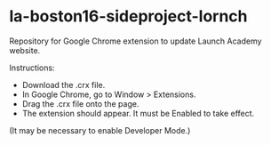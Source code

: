 # la-boston16-sideproject-lornch
Repository for Google Chrome extension to update Launch Academy website.

Instructions:
<ul>
<li>Download the .crx file.</li>
<li>In Google Chrome, go to Window > Extensions.</li>
<li>Drag the .crx file onto the page.</li>
<li>The extension should appear. It must be Enabled to take effect.</li>
</ul>

(It may be necessary to enable Developer Mode.)
